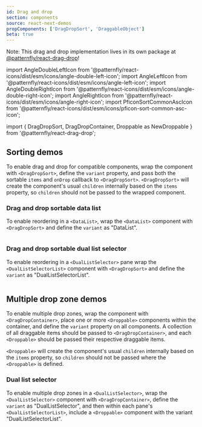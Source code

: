 ```yaml
---
id: Drag and drop
section: components
source: react-next-demos
propComponents: ['DragDropSort', 'DraggableObject']
beta: true
---
```


Note: This drag and drop implementation lives in its own package at [@patternfly/react-drag-drop](https://www.npmjs.com/package/@patternfly/react-drag-drop)!

import AngleDoubleLeftIcon from '@patternfly/react-icons/dist/esm/icons/angle-double-left-icon';
import AngleLeftIcon from '@patternfly/react-icons/dist/esm/icons/angle-left-icon';
import AngleDoubleRightIcon from '@patternfly/react-icons/dist/esm/icons/angle-double-right-icon';
import AngleRightIcon from '@patternfly/react-icons/dist/esm/icons/angle-right-icon';
import PficonSortCommonAscIcon from '@patternfly/react-icons/dist/esm/icons/pficon-sort-common-asc-icon';

import { DragDropSort, DragDropContainer, Droppable as NewDroppable } from '@patternfly/react-drag-drop';

## Sorting demos

To enable drag and drop for compatible components, wrap the component with `<DragDropSort>`, define the `variant` property, and pass both the sortable `items` and `onDrop` callback to `<DragDropSort>`. `<DragDropSort>` will create the component's usual `children` internally based on the `items` property, so `children` should not be passed to the wrapped component.

### Drag and drop sortable data list

To enable reordering in a `<DataList>`, wrap the `<DataList>` component with `<DragDropSort>` and define the `variant` as "DataList".

```ts file="./DataListDraggable.tsx"

```

### Drag and drop sortable dual list selector

To enable reordering in a `<DualListSelector>` pane wrap the `<DualListSelectorList>` component with `<DragDropSort>` and define the `variant` as "DualListSelectorList".

```ts file="./DualListSelectorDraggable.tsx"

```

## Multiple drop zone demos

To enable multiple drop zones, wrap the component with `<DragDropContainer>`, place one or more `<Droppable>` components within the container, and define the `variant` property on all components. A collection of all draggable items should be passed to `<DragDropContainer>`, and each `<Droppable>` should be passed their respective draggable items.

`<Droppable>` will create the component's usual `children` internally based on the `items` property, so `children` should not be passed where the `<Droppable>` is defined.

### Dual list selector

To enable multiple drop zones in a `<DualListSelector>`, wrap the `<DualListSelector>` component with `<DragDropContainer>`, define the `variant` as "DualListSelector", and then within each pane's `<DualListSelectorList>`, include a `<Droppable>` component with the variant "DualListSelectorList".

```ts file="./DragDropContainerDualListSelector.tsx"

```

